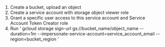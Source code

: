 1. Create a bucket, upload an object
2. Create a service account with storage object viewer role
3. Grant a specific user access to this service account and Service Account Token Creator role
4. Run ‘ gcloud storage sign-url gs://bucket_name/object_name --duration=1m --impersonate-service-account=service_account_email --region=bucket_region ’
